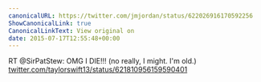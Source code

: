 ```yaml
---
canonicalURL: https://twitter.com/jmjordan/status/622026916170592256
ShowCanonicalLink: true
CanonicalLinkText: View original on
date: 2015-07-17T12:55:48+00:00
---
```

RT @SirPatStew: OMG I DIE!!! (no really, I might. I'm old.) [twitter.com/taylorswift13/status/621810956159590401](https://twitter.com/taylorswift13/status/621810956159590401)